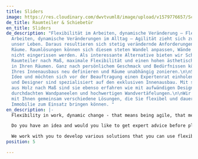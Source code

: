 ```yaml
---
title: Sliders
image: https://res.cloudinary.com/dwvtvuml8/image/upload/v1579776657/Schiebetuer-nach-Ma%C3%9F-Uebergroe%C3%9Fe_u69dez.jpg
de_title: Raumteiler & Schiebetür
en_title: Sliders
de_description: "Flexibilität im Arbeiten, dynamische Veränderung – Flexibilität im
  Arbeiten, dynamische Veränderungen im Alltag – Agilität zieht sich zunehmend durch
  unser Leben. Daraus resultieren sich stetig verändernde Anforderungen an einzelne
  Räume. Raumlösungen können sich diesem steten Wandel anpassen, Wände müssen deshalb
  nicht eingerissen werden. Als interessante Alternative bieten wir Schiebetüren und
  Raumteiler nach Maß, maximale Flexibilität und einen hohen ästhetischen Mehrwert
  in Ihren Räumen. Ganz nach persönlichem Geschmack und Bedürfnissen können Sie Bereiche
  Ihres Innenausbaus neu definieren und Räume unabhängig zonieren.\n\nSie haben eine
  Idee und möchten sich vor der Beauftragung einen Expertenrat einholen? Wir als Raumgestalter
  und Designer sind spezialisiert auf den exklusiven Innenausbau. Mit simplen Schiebetüren
  aus Holz nach Maß sind sie ebenso erfahren wie mit aufwändigen Design Wandverkleidungen,
  durchdachten Wandpaneelen und hochwertigen Wandvertäfelungen.\n\nWir entwickeln
  mit Ihnen gemeinsam verschiedene Lösungen, die Sie flexibel und dauerhaft in Ihrer
  Immobilie zum Einsatz bringen können. "
en_description: |-
  Flexibility in work, dynamic change - that means being agile, that means more and more demands on individual rooms and structures in our daily life. Room solutions can adapt to this constant change, so you don't have to tear down walls. As an interesting alternative, we offer custom-made sliding doors and room dividers, maximum flexibility and a high aesthetic added value in your rooms. You can redefine areas of your interior design according to your personal taste and zone rooms independently.

  Do you have an idea and would you like to get expert advice before placing your order? We as interior designers and designers specialize in exclusive interior design. With simple sliding doors made of wood you are just as experienced as with elaborate design wall cladding, well thought-out wall panels and high-quality wall paneling.

  We work with you to develop various solutions that you can use flexibly and permanently in your property.
position: 5

---
```

